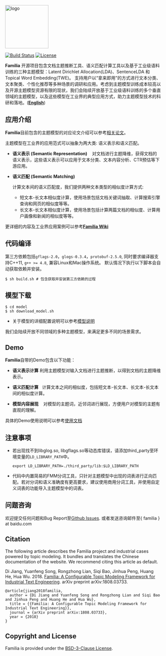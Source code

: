 <a href="http://github.com/baidu/Familia">
	<img style="vertical-align: top;" src="https://raw.githubusercontent.com/wiki/baidu/Familia/img/logo.png?raw=true" alt="logo" height="140px">
</a>

[![Build Status][image-1]][1]
[![License][image-2]]()

**Familia** 开源项目包含文档主题推断工具、语义匹配计算工具以及基于工业级语料训练的三种主题模型：Latent Dirichlet Allocation(LDA)、SentenceLDA 和Topical Word Embedding(TWE)。 支持用户以“拿来即用”的方式进行文本分类、文本聚类、个性化推荐等多种场景的调研和应用。考虑到主题模型训练成本较高以及开源主题模型资源有限的现状，我们会陆续开放基于工业级语料训练的多个垂直领域的主题模型，以及这些模型在工业界的典型应用方式，助力主题模型技术的科研和落地。([**English**][10])

## 应用介绍
**Familia**目前包含的主题模型的对应论文介绍可以参考[相关论文][3]。

主题模型在工业界的应用范式可以抽象为两大类: 语义表示和语义匹配。

- **语义表示 (Semantic Representation)**
    对文档进行主题降维，获得文档的语义表示，这些语义表示可以应用于文本分类、文本内容分析、CTR预估等下游应用。

- **语义匹配 (Semantic Matching)**

	计算文本间的语义匹配度，我们提供两种文本类型的相似度计算方式:

	- 短文本-长文本相似度计算，使用场景包括文档关键词抽取、计算搜索引擎查询和网页的相似度等等。
	- 长文本-长文本相似度计算，使用场景包括计算两篇文档的相似度、计算用户画像和新闻的相似度等等。

更详细的内容及工业界应用案例可以参考[**Familia Wiki**][4]

## 代码编译
第三方依赖包括`gflags-2.0`，`glogs-0.3.4`，`protobuf-2.5.0`, 同时要求编译器支持C++11, `g++ >= 4.8`, 兼容Linux和Mac操作系统。
默认情况下执行以下脚本会自动获取依赖并安装。

	$ sh build.sh # 包含获取并安装第三方依赖的过程

## 模型下载

	$ cd model
	$ sh download_model.sh

* 关于模型的详细配置说明可以参考[模型说明][5]

我们会陆续开放不同领域的多种主题模型，来满足更多不同的场景需求。

## Demo
**Familia**自带的Demo包含以下功能：
-  **语义表示计算**
   利用主题模型对输入文档进行主题推断，以得到文档的主题降维表示。

-  **语义匹配计算**
   计算文本之间的相似度，包括短文本-长文本、长文本-长文本间的相似度计算。

-  **模型内容展现**
    对模型的主题词，近邻词进行展现，方便用户对模型的主题有直观的理解。

具体的Demo使用说明可以参考[使用文档][6]

## 注意事项

* 若出现找不到libglog.so, libgflags.so等动态库错误，请添加third\_party至环境变量的`LD_LIBRARY_PATH`中。

	`export LD_LIBRARY_PATH=./third_party/lib:$LD_LIBRARY_PATH`

* 代码中内置简易的FMM分词工具，只针对主题模型中出现的词表进行正向匹配。若对分词和语义准确度有更高要求，建议使用商用分词工具，并使用自定义词表的功能导入主题模型中的词表。

## 问题咨询

欢迎提交任何问题和Bug Report至[Github Issues][7].
或者发送咨询邮件至{ familia } at baidu.com

## Citation

The following article describes the Familia project and industrial cases powered by topic modeling. It bundles and translates the Chinese documentation of the website. We recommend citing this article as default.

Di Jiang, Yuanfeng Song, Rongzhong Lian, Siqi Bao, Jinhua Peng, Huang He, Hua Wu. 2018. [Familia: A Configurable Topic Modeling Framework for Industrial Text Engineering][8]. arXiv preprint arXiv:1808.03733.
	
	@article{jiang2018familia,
	  author = {Di Jiang and Yuanfeng Song and Rongzhong Lian and Siqi Bao and Jinhua Peng and Huang He and Hua Wu},
	  title = {{Familia: A Configurable Topic Modeling Framework for Industrial Text Engineering}},
	  journal = {arXiv preprint arXiv:1808.03733},
	  year = {2018}
	}

## Copyright and License

Familia is provided under the [BSD-3-Clause License][9].

[1]:	http://travis-ci.org/baidu/Familia
[3]:	https://github.com/baidu/Familia/wiki/%E5%8F%82%E8%80%83%E6%96%87%E7%8C%AE
[4]:	https://github.com/baidu/Familia/wiki
[5]:	https://github.com/baidu/Familia/blob/master/model/README.md
[6]:	https://github.com/baidu/Familia/wiki/Demo%E4%BD%BF%E7%94%A8%E6%96%87%E6%A1%A3
[7]:	https://github.com/baidu/Familia/issues
[8]:	https://arxiv.org/pdf/1707.09823.pdf
[9]:	LICENSE
[10]:   https://github.com/baidu/Familia/blob/master/README.EN.md

[image-1]:	https://travis-ci.org/baidu/Familia.svg?branch=master
[image-2]:	https://img.shields.io/pypi/l/Django.svg
